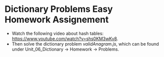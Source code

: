 # Dictionary Problems Easy Homework Assignement
- Watch the following video about hash tables: https://www.youtube.com/watch?v=shs0KM3wKv8.
- Then solve the dictionary problem *validAnagram.js*, which can be found under Unit_06_Dictionary -> Homework -> Problems.
